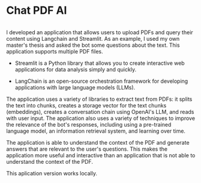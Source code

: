 # Chat PDF AI

![]()

I developed an application that allows users to upload PDFs and query their content using Langchain and Streamlit. As an example, I used my own master's thesis and asked the bot some questions about the text. This application supports multiple PDF files.

* Streamlit is a Python library that allows you to create interactive web applications for data analysis simply and quickly.

* LangChain is an open-source orchestration framework for developing applications with large language models (LLMs).

The application uses a variety of libraries to extract text from PDFs: it splits the text into chunks, creates a storage vector for the text chunks (embeddings), creates a conversation chain using OpenAI's LLM, and reads with user input. The application also uses a variety of techniques to improve the relevance of the bot's responses, including using a pre-trained language model, an information retrieval system, and learning over time.

The application is able to understand the context of the PDF and generate answers that are relevant to the user's questions. This makes the application more useful and interactive than an application that is not able to understand the context of the PDF.

This aplication version works locally.
